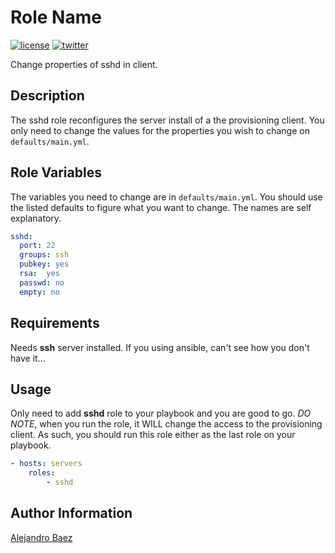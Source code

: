 Role Name
=========
[![license][2i]][2p]
[![twitter][3i]][3p]

Change properties of sshd in client.

Description
-----------

The sshd role reconfigures the server install of a the provisioning client. You only need to change the values for the properties you wish to change on `defaults/main.yml`.

Role Variables
--------------

The variables you need to change are in `defaults/main.yml`. You should use the listed defaults to figure what you want to change. The names are self explanatory.

``` yaml
sshd:
  port: 22
  groups: ssh
  pubkey: yes
  rsa:  yes
  passwd: no
  empty: no

```


Requirements
------------

Needs **ssh** server installed. If you using ansible, can't see how you don't have it...

Usage
-----

Only need to add **sshd** role to your playbook and you are good to go. *DO NOTE*, when you run the role, it WILL change the access to the provisioning client. As such, you should run this role either as the last role on your playbook.

``` yaml
- hosts: servers
    roles:
        - sshd
```

Author Information
------------------

[Alejandro Baez][1]

[1]: https://keybase.io/baez
[2i]: https://img.shields.io/badge/license-BSD_2-green.svg
[2p]: ./LICENSE
[3i]: https://img.shields.io/badge/twitter-a_baez-blue.svg
[3p]: https://twitter.com/a_baez
